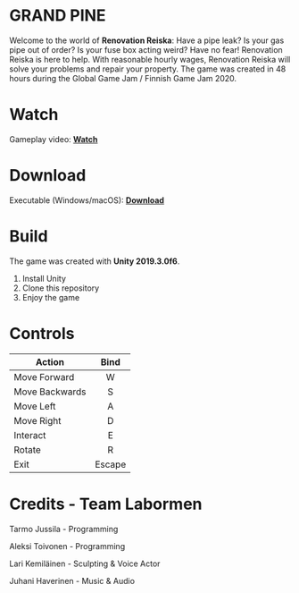 
# GRAND PINE

Welcome to the world of **Renovation Reiska**: Have a pipe leak? Is your gas pipe out of order? Is your fuse box acting weird? Have no fear! Renovation Reiska is here to help. With reasonable hourly wages, Renovation Reiska will solve your problems and repair your property. The game was created in 48 hours during the Global Game Jam / Finnish Game Jam 2020.

# Watch

Gameplay video: [**Watch**]()

# Download

Executable (Windows/macOS): [**Download**]()

# Build

The game was created with **Unity 2019.3.0f6**.

 1. Install Unity
 2. Clone this repository
 3. Enjoy the game

# Controls

| Action        | Bind          |
| ------------- |:-------------:|
| Move Forward | W |
| Move Backwards | S |
| Move Left | A |
| Move Right | D |
| Interact | E |
| Rotate | R |
| Exit | Escape |

# Credits - Team Labormen

Tarmo Jussila - Programming

Aleksi Toivonen - Programming

Lari Kemiläinen - Sculpting & Voice Actor

Juhani Haverinen - Music & Audio
